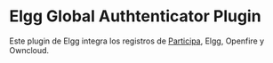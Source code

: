 # Elgg Global Authtenticator Plugin

Este plugin de Elgg integra los registros de [Participa](https://github.com/Zaragoza-en-Comun/participa.zec), Elgg, Openfire y Owncloud.
